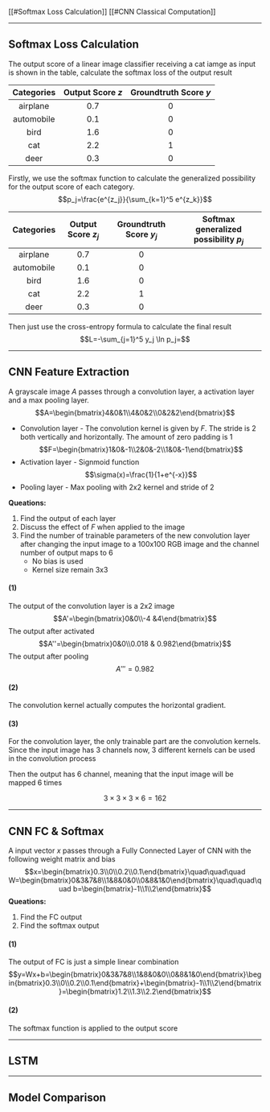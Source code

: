 [[#Softmax Loss Calculation]]
[[#CNN Classical Computation]]


---
## Softmax Loss Calculation 

The output score of a linear image classifier receiving a cat iamge as input is shown in the table, calculate the softmax loss of the output result

| Categories | Output Score $z$ | Groundtruth Score $y$ |
| :--------: | :--------------: | :-------------------: |
|  airplane  |       0.7        |           0           |
| automobile |       0.1        |           0           |
|    bird    |       1.6        |           0           |
|    cat     |       2.2        |           1           |
|    deer    |       0.3        |           0           |

Firstly, we use the softmax function to calculate the generalized possibility for the output score of each category.
$$p_j=\frac{e^{z_j}}{\sum_{k=1}^5 e^{z_k}}$$

| Categories | Output Score $z_j$ | Groundtruth Score $y_j$ | Softmax generalized possibility $p_j$ |
| :--------: | :----------------: | :---------------------: | :-----------------------------------: |
|  airplane  |        0.7         |            0            |                                       |
| automobile |        0.1         |            0            |                                       |
|    bird    |        1.6         |            0            |                                       |
|    cat     |        2.2         |            1            |                                       |
|    deer    |        0.3         |            0            |                                       |

Then just use the cross-entropy formula to calculate the final result
$$L=-\sum_{j=1}^5 y_j \ln p_j=$$


---
## CNN Feature Extraction

A grayscale image $A$ passes through a convolution layer, a activation layer and a max pooling layer. 
$$A=\begin{bmatrix}4&0&1\\4&0&2\\0&2&2\end{bmatrix}$$
+ Convolution layer - The convolution kernel is given by $F$. The stride is 2 both vertically and horizontally. The amount of zero padding is 1  
$$F=\begin{bmatrix}1&0&-1\\2&0&-2\\1&0&-1\end{bmatrix}$$
+ Activation layer - Signmoid function
$$\sigma(x)=\frac{1}{1+e^{-x}}$$
+ Pooling layer - Max pooling with 2x2 kernel and stride of 2

**Queations:**
1. Find the output of each layer
2. Discuss the effect of $F$ when applied to the image
3. Find the number of trainable parameters of the new convolution layer after changing the input image to a 100x100 RGB image and the channel number of output maps to 6 
	+ No bias is used
	+ Kernel size remain 3x3

#### (1)

The output of the convolution layer is a 2x2 image
$$A'=\begin{bmatrix}0&0\\-4 &4\end{bmatrix}$$
The output after activated
$$A''=\begin{bmatrix}0&0\\0.018 & 0.982\end{bmatrix}$$
The output after pooling
$$A'''=0.982$$
#### (2)

The convolution kernel actually computes the horizontal gradient.

#### (3)

For the convolution layer, the only trainable part are the convolution kernels. Since the input image has 3 channels now, 3 different kernels can be used in the convolution process 

Then the output has 6 channel, meaning that the input image will be mapped 6 times

$$3\times 3\times 3\times 6=162$$

---
## CNN FC & Softmax

A input vector $x$ passes through a Fully Connected Layer of CNN with the following weight matrix and bias
$$x=\begin{bmatrix}0.3\\0\\0.2\\0.1\end{bmatrix}\quad\quad\quad W=\begin{bmatrix}0&3&7&8\\1&8&0&0\\0&8&1&0\end{bmatrix}\quad\quad\quad b=\begin{bmatrix}-1\\1\\2\end{bmatrix}$$
**Queations:**
1. Find the FC output
2. Find the softmax output

#### (1)

The output of FC is just a simple linear combination
$$y=Wx+b=\begin{bmatrix}0&3&7&8\\1&8&0&0\\0&8&1&0\end{bmatrix}\begin{bmatrix}0.3\\0\\0.2\\0.1\end{bmatrix}+\begin{bmatrix}-1\\1\\2\end{bmatrix}=\begin{bmatrix}1.2\\1.3\\2.2\end{bmatrix}$$
#### (2)

The softmax function is applied to the output score
$$$$


---
## LSTM 



---
## Model Comparison
